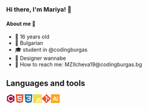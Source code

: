 <h3>Hi there, I'm Mariya! 👋</h3>
<h4>About me 👀</h4>
<ul>
  <li>🥱 16 years old</li>
  <li>🥗 Bulgarian</li>
  <li>🎓 student in @codingburgas</li>
  <li>🎨 Designer wannabe</li>
  <li>📧 How to reach me: MZIlcheva19@codingburgas.bg</li>
</ul>

<h2>Languages and tools</h2>
  <img align="left" alt="C++" width="24px" src="https://github.com/devicons/devicon/blob/master/icons/cplusplus/cplusplus-plain.svg">
  <img align="left" alt="HTML5" width="24px" src="https://github.com/devicons/devicon/blob/master/icons/html5/html5-plain.svg">
  <img align="left" alt="CSS" width="24px" src="https://github.com/devicons/devicon/blob/master/icons/css3/css3-plain.svg">
  <img align="left" alt="JavaScript" width="24px" src="https://github.com/devicons/devicon/blob/master/icons/javascript/javascript-plain.svg">
  <img align="left" alt="Git" width="24px" src="https://github.com/devicons/devicon/blob/master/icons/git/git-original.svg">
  <img align="left" alt="Adobe Illustrator" width="24px" src="https://github.com/devicons/devicon/blob/master/icons/illustrator/illustrator-plain.svg">
